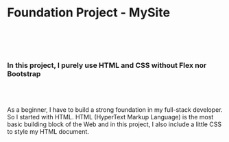 <h1>Foundation Project - MySite<h1>
<br>
<h3> In this project, I purely use HTML and CSS without Flex nor Bootstrap</h3><br>
<br>
<p>As a beginner, I have to build a strong foundation in my full-stack developer. So I started with HTML.
HTML (HyperText Markup Language) is the most basic building block of the Web and in this project, I also include a little CSS to style my HTML document.</p>
